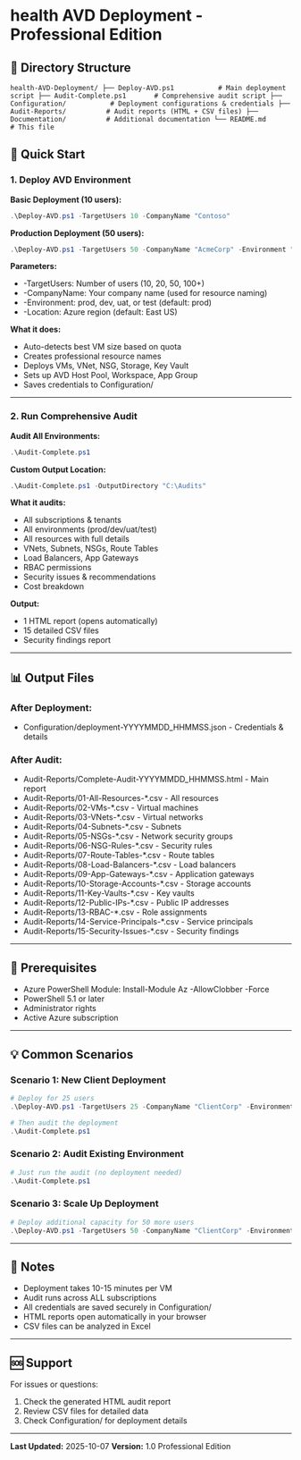 # health AVD Deployment - Professional Edition

## 📁 Directory Structure
`
health-AVD-Deployment/
├── Deploy-AVD.ps1           # Main deployment script
├── Audit-Complete.ps1       # Comprehensive audit script
├── Configuration/           # Deployment configurations & credentials
├── Audit-Reports/          # Audit reports (HTML + CSV files)
├── Documentation/          # Additional documentation
└── README.md              # This file
`

## 🚀 Quick Start

### 1. Deploy AVD Environment

**Basic Deployment (10 users):**
```powershell
.\Deploy-AVD.ps1 -TargetUsers 10 -CompanyName "Contoso"
```

**Production Deployment (50 users):**
```powershell
.\Deploy-AVD.ps1 -TargetUsers 50 -CompanyName "AcmeCorp" -Environment "prod" -Location "East US"
```

**Parameters:**
- -TargetUsers: Number of users (10, 20, 50, 100+)
- -CompanyName: Your company name (used for resource naming)
- -Environment: prod, dev, uat, or test (default: prod)
- -Location: Azure region (default: East US)

**What it does:**
- Auto-detects best VM size based on quota
- Creates professional resource names
- Deploys VMs, VNet, NSG, Storage, Key Vault
- Sets up AVD Host Pool, Workspace, App Group
- Saves credentials to Configuration/

---

### 2. Run Comprehensive Audit

**Audit All Environments:**
```powershell
.\Audit-Complete.ps1
```

**Custom Output Location:**
```powershell
.\Audit-Complete.ps1 -OutputDirectory "C:\Audits"
```

**What it audits:**
- All subscriptions & tenants
- All environments (prod/dev/uat/test)
- All resources with full details
- VNets, Subnets, NSGs, Route Tables
- Load Balancers, App Gateways
- RBAC permissions
- Security issues & recommendations
- Cost breakdown

**Output:**
- 1 HTML report (opens automatically)
- 15 detailed CSV files
- Security findings report

---

## 📊 Output Files

### After Deployment:
- Configuration/deployment-YYYYMMDD_HHMMSS.json - Credentials & details

### After Audit:
- Audit-Reports/Complete-Audit-YYYYMMDD_HHMMSS.html - Main report
- Audit-Reports/01-All-Resources-*.csv - All resources
- Audit-Reports/02-VMs-*.csv - Virtual machines
- Audit-Reports/03-VNets-*.csv - Virtual networks
- Audit-Reports/04-Subnets-*.csv - Subnets
- Audit-Reports/05-NSGs-*.csv - Network security groups
- Audit-Reports/06-NSG-Rules-*.csv - Security rules
- Audit-Reports/07-Route-Tables-*.csv - Route tables
- Audit-Reports/08-Load-Balancers-*.csv - Load balancers
- Audit-Reports/09-App-Gateways-*.csv - Application gateways
- Audit-Reports/10-Storage-Accounts-*.csv - Storage accounts
- Audit-Reports/11-Key-Vaults-*.csv - Key vaults
- Audit-Reports/12-Public-IPs-*.csv - Public IP addresses
- Audit-Reports/13-RBAC-*.csv - Role assignments
- Audit-Reports/14-Service-Principals-*.csv - Service principals
- Audit-Reports/15-Security-Issues-*.csv - Security findings

---

## 🔧 Prerequisites

- Azure PowerShell Module: Install-Module Az -AllowClobber -Force
- PowerShell 5.1 or later
- Administrator rights
- Active Azure subscription

---

## 💡 Common Scenarios

### Scenario 1: New Client Deployment
```powershell
# Deploy for 25 users
.\Deploy-AVD.ps1 -TargetUsers 25 -CompanyName "ClientCorp" -Environment "prod"

# Then audit the deployment
.\Audit-Complete.ps1
```

### Scenario 2: Audit Existing Environment
```powershell
# Just run the audit (no deployment needed)
.\Audit-Complete.ps1
```

### Scenario 3: Scale Up Deployment
```powershell
# Deploy additional capacity for 50 more users
.\Deploy-AVD.ps1 -TargetUsers 50 -CompanyName "ClientCorp" -Environment "prod"
```

---

## 📝 Notes

- Deployment takes 10-15 minutes per VM
- Audit runs across ALL subscriptions
- All credentials are saved securely in Configuration/
- HTML reports open automatically in your browser
- CSV files can be analyzed in Excel

---

## 🆘 Support

For issues or questions:
1. Check the generated HTML audit report
2. Review CSV files for detailed data
3. Check Configuration/ for deployment details

---

**Last Updated:** 2025-10-07
**Version:** 1.0 Professional Edition
